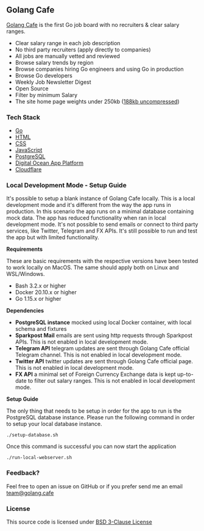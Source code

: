 ## Golang Cafe

[Golang Cafe](https://golang.cafe) is the first Go job board with no recruiters & clear salary ranges.

- Clear salary range in each job description
- No third party recruiters (apply directly to companies)
- All jobs are manually vetted and reviewed
- Browse salary trends by region
- Browse companies hiring Go engineers and using Go in production
- Browse Go developers
- Weekly Job Newsletter Digest
- Open Source
- Filter by minimum Salary
- The site home page weights under 250kb ([188kb uncompressed](https://gtmetrix.com/reports/golang.cafe/FQEvpFuT/))

### Tech Stack

- [Go](https://golang.org)
- [HTML](https://www.w3.org/html/)
- [CSS](https://developer.mozilla.org/en-US/docs/Web/CSS)
- [JavaScript](https://developer.mozilla.org/en-US/docs/Web/JavaScript)
- [PostgreSQL](https://www.postgresql.org)
- [Digital Ocean App Platform](https://www.digitalocean.com/products/app-platform/)
- [Cloudflare](https://cloudflare.com)

### Local Development Mode - Setup Guide

It's possible to setup a blank instance of Golang Cafe locally. This is a local development mode and it's different from the way the app runs in production. In this scenario the app runs on a minimal database containing mock data. The app has reduced functionality when ran in local development mode. It's not possible to send emails or connect to third party services, like Twitter, Telegram and FX APIs. It's still possible to run and test the app but with limited functionality.

**Requirements**

These are basic requirements with the respective versions have been tested to work locally on MacOS. The same should apply both on Linux and WSL/Windows.

- Bash 3.2.x or higher
- Docker 20.10.x or higher
- Go 1.15.x or higher

**Dependencies**

- **PostgreSQL instance** mocked using local Docker container, with local schema and fixtures
- **Sparkpost Mail** emails are sent using http requests through Sparkpost APIs. This is not enabled in local development mode.
- **Telegram API** telegram updates are sent through Golang Cafe official Telegram channel. This is not enabled in local development mode.
- **Twitter API** twitter updates are sent through Golang Cafe official page. This is not enabled in local development mode.
- **FX API** a minimal set of Foreign Currency Exchange data is kept up-to-date to filter out salary ranges. This is not enabled in local development mode.

**Setup Guide**

The only thing that needs to be setup in order for the app to run is the PostgreSQL database instance. Please run the following command in order to setup your local database instance.

```
./setup-database.sh
```

Once this command is successful you can now start the application

```
./run-local-webserver.sh
```

### Feedback?

Feel free to open an issue on GitHub or if you prefer send me an email [team@golang.cafe](mailto:team@golang.cafe)

### License

This source code is licensed under [BSD 3-Clause License](LICENSE.txt) 
